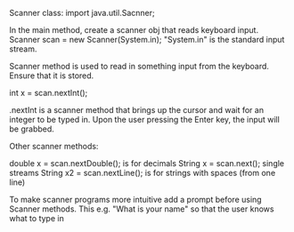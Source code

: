 Scanner class:
import java.util.Sacnner;

In the main method, create a scanner obj that reads keyboard input.
Scanner scan = new Scanner(System.in);
"System.in" is the standard input stream.

Scanner method is used to read in something input from the keyboard.
Ensure that it is stored. 

int x = scan.nextInt();

.nextInt is a scanner method that brings up the cursor and wait for an integer to be typed in. 
Upon the user pressing the Enter key, the input will be grabbed.

Other scanner methods:

double x = scan.nextDouble(); is for decimals
String x = scan.next(); single streams
String x2 = scan.nextLine(); is for strings with spaces (from one line)

To make scanner programs more intuitive add a prompt before using Scanner methods. This
e.g. "What is your name" so that the user knows what to type in
